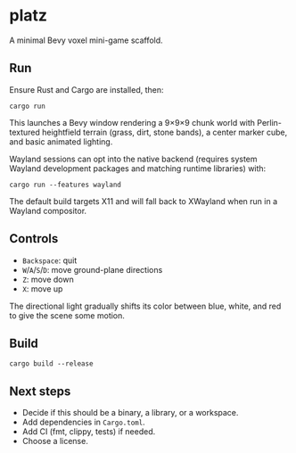 # platz

A minimal Bevy voxel mini-game scaffold.

## Run

Ensure Rust and Cargo are installed, then:

```
cargo run
```
This launches a Bevy window rendering a 9×9×9 chunk world
with Perlin-textured heightfield terrain (grass, dirt, stone bands), a center marker cube, and basic animated lighting.

Wayland sessions can opt into the native backend (requires system Wayland development packages and matching runtime libraries) with:

```
cargo run --features wayland
```
The default build targets X11 and will fall back to XWayland when run in a Wayland compositor.

## Controls

- `Backspace`: quit
- `W`/`A`/`S`/`D`: move ground-plane directions
- `Z`: move down
- `X`: move up

The directional light gradually shifts its color between blue, white, and red to give the scene some motion.

## Build

```
cargo build --release
```

## Next steps
- Decide if this should be a binary, a library, or a workspace.
- Add dependencies in `Cargo.toml`.
- Add CI (fmt, clippy, tests) if needed.
- Choose a license.
